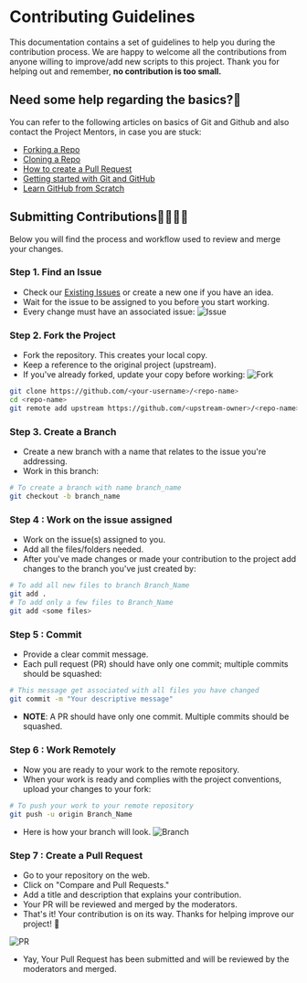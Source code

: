 # Contributing Guidelines

This documentation contains a set of guidelines to help you during the contribution process.
We are happy to welcome all the contributions from anyone willing to improve/add new scripts to this project.
Thank you for helping out and remember, **no contribution is too small.**


## Need some help regarding the basics?🤔


You can refer to the following articles on basics of Git and Github and also contact the Project Mentors,
in case you are stuck:

- [Forking a Repo](https://help.github.com/en/github/getting-started-with-github/fork-a-repo)
- [Cloning a Repo](https://help.github.com/en/desktop/contributing-to-projects/creating-an-issue-or-pull-request)
- [How to create a Pull Request](https://opensource.com/article/19/7/create-pull-request-github)
- [Getting started with Git and GitHub](https://towardsdatascience.com/getting-started-with-git-and-github-6fcd0f2d4ac6)
- [Learn GitHub from Scratch](https://lab.github.com/githubtraining/introduction-to-github)

## Submitting Contributions👩‍💻👨‍💻

Below you will find the process and workflow used to review and merge your changes.

### Step 1. Find an Issue
- Check our [Existing Issues](#) or create a new one if you have an idea.
- Wait for the issue to be assigned to you before you start working.
- Every change must have an associated issue:
![Issue](https://user-images.githubusercontent.com/73248007/135501033-ac37f22d-cd96-4326-bf0b-7d0ed070b697.png)


### Step 2. Fork the Project
- Fork the repository. This creates your local copy.
- Keep a reference to the original project (upstream).
- If you've already forked, update your copy before working:
![Fork](https://user-images.githubusercontent.com/73248007/135501084-3643da44-118d-4f7a-a8c7-05cef93296b7.png)

```bash
git clone https://github.com/<your-username>/<repo-name>
cd <repo-name>
git remote add upstream https://github.com/<upstream-owner>/<repo-name>
```

### Step 3. Create a Branch
- Create a new branch with a name that relates to the issue you're addressing.
- Work in this branch:
```bash
# To create a branch with name branch_name
git checkout -b branch_name
```

### Step 4 : Work on the issue assigned

- Work on the issue(s) assigned to you.
- Add all the files/folders needed.
- After you've made changes or made your contribution to the project add changes to the branch you've just created by:

```bash  
# To add all new files to branch Branch_Name  
git add .  
# To add only a few files to Branch_Name
git add <some files>
```

### Step 5 : Commit

- Provide a clear commit message.
- Each pull request (PR) should have only one commit; multiple commits should be squashed:

```bash
# This message get associated with all files you have changed  
git commit -m "Your descriptive message" 
```

- **NOTE**: A PR should have only one commit. Multiple commits should be squashed.

### Step 6 : Work Remotely

- Now you are ready to your work to the remote repository.
- When your work is ready and complies with the project conventions, upload your changes to your fork:

```bash  
# To push your work to your remote repository
git push -u origin Branch_Name
```

- Here is how your branch will look.
![Branch](https://user-images.githubusercontent.com/73248007/135501103-b446d342-70b3-451e-895e-52345eb7cb0e.png)


### Step 7 : Create a Pull Request

- Go to your repository on the web.
- Click on "Compare and Pull Requests."
- Add a title and description that explains your contribution.
- Your PR will be reviewed and merged by the moderators.
- That's it! Your contribution is on its way. Thanks for helping improve our project! 🚀  

![PR](https://user-images.githubusercontent.com/73248007/135501122-6d3bde84-5a50-4baf-8be7-80a4e9f9d51a.png)

- Yay, Your Pull Request has been submitted and will be reviewed by the moderators and merged.